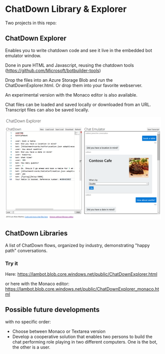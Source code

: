 # ChatDown Library & Explorer

Two projects in this repo:

## ChatDown Explorer

Enables you to write chatdown code and see it live in the embedded bot emulator window.

Done in pure HTML and Javascript, reusing the chatdown tools (https://github.com/Microsoft/botbuilder-tools)

Drop the files into an Azure Storage Blob and run the ChatDownExplorer.html. Or drop them into your favorite webserver.

An experimental version with the Monaco editor is also available.

Chat files can be loaded and saved locally or downloaded from an URL. Transcript files can also be saved locally.

![Image](/ChatDown%20Explorer/screenshot.png "Screenshot")

## ChatDown Libraries

A list of ChatDown flows, organized by industry, demonstrating "happy path" conversations.

### Try it

Here: https://lambot.blob.core.windows.net/public/ChatDownExplorer.html

or here with the Monaco editor: https://lambot.blob.core.windows.net/public/ChatDownExplorer_monaco.html

## Possible future developments 

with no specific order:
- Choose between Monaco or Textarea version
- Develop a cooperative solution that enables two persons to build the chat performing role playing in two different computers. One is the bot, the other is a user.
